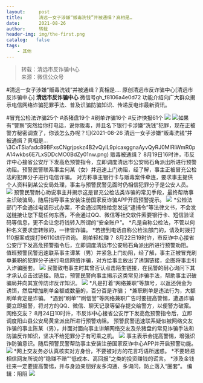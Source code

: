 ```yaml
---
layout:     post
title:      清远一女子涉嫌“贩毒洗钱”并被通缉？真相是…
date:       2021-08-26
author:     转载
header-img: img/the-first.png
catalog:   false
tags:
    - 其他
---
```


<blockquote><p>转载：清远市反诈骗中心<br>
来源：微信公众号</p></blockquote>

#清远一女子涉嫌“贩毒洗钱”并被通缉？真相是….
原创清远市反诈骗中心[清远市反诈骗中心]
**清远市反诈骗中心**
微信号gh_f8106a4e0d72
功能介绍向广大群众揭示电信网络诈骗犯罪手法、普及识骗防骗知识、传递反电诈最新资讯。

#冒充公检法诈骗25个
#杀猪盘19个
#刷单诈骗16个
#反诈快报61个
![]({{site.baseurl}}/postimg/3CxTSiafadcic5zyXUfbXLUClzlpaoknCpV4bErPg2kuuS97hoJJbNCtFOVZ9X0j5W26HDaregC5kibiaLGl8CPr9A.gif)
![]({{site.baseurl}}/postimg/3CxTSiafadc89BFxsCNgrjpskz4B2vQylDLRr8uMIgNkY5aHgYVengRECibybsbHW5OyQKBGOf4S13nFGPh41Bsw.png)如果有“警察”突然给你打电话，说你贩毒，并且名下银行卡涉嫌“洗钱”犯罪，现在正被警方秘密调查了，你该怎么办呢？![](2021-08-26
清远一女子涉嫌“贩毒洗钱”并被通缉？真相是…\\3CxTSiafadc89BFxsCNgrjpskz4B2vQylL9picaxggnaAyvQyRJ0MIRlWmR0pA14wkbs6E7LxSDDcMO0BdZy01nw.png)
贩毒被通缉？
8月19日16时许，市反诈中心接省公安厅下发高危预警指令，立即调度清远市公安局石角派出所进行预警劝阻。预警民警联系事主何某（女）并迅速上门劝阻，经了解，事主正被冒充公检法的犯罪分子进行电信诈骗。
对方称事主银行卡与贩毒案件牵连，要求事主提供个人资料到某公安局处理，事主与预警民警见面时仍相信犯罪分子是公安人员。
![]({{site.baseurl}}/postimg/3CxTSiafadc89BFxsCNgrjpskz4B2vQylCdOghzMzJGwv4zo0kvNxnpFYBicSXse1ibvo2MSmQcO0Lsz1xcukMP0Q.jpeg)
预警民警耐心劝说事主并揭示这是冒充公检法类诈骗的常见手段，最终帮助事主识破骗局，随后指导事主安装注册国家反诈骗APP开启预警提示。
![]({{site.baseurl}}/postimg/3CxTSiafadcicSrq1TuCGjeg2XR8pkWTQy35zoTPIMPXzr1WuAj8qB3ZcbcVDsHhONZTzWhicTwzmQkTa4MDFcIyg.png)
*公检法部门不会通过电话形式办案，不会通过网络给您发送“逮捕令”等法律文书，不会发送链接让您下载任何东西，不会通过QQ、微信等社交软件索要银行卡、短信验证码等信息，更不会让您将钱转入所谓的“安全账户”。
*凡是自称公检法，不管以何种名义要求您转账的，一律皆诈骗。
*若接到电话自称公检法部门的，请及时拨打110报案或拨打96110进行咨询。
刷单轻松赚？
8月22日19时许，市反诈中心接省公安厅下发高危预警指令后，立即调度清远市公安局石角派出所进行预警劝阻。
值班预警民警迅速联系事主谭某（男）并紧急上门劝阻，经了解，事主正被冒充刷单兼职的犯罪分子进行电信网络诈骗，对方给事主放出了诱饵链接，企图将事主引入诈骗圈套。
![]({{site.baseurl}}/postimg/3CxTSiafadc89BFxsCNgrjpskz4B2vQylCOyiaoh003niclxQfvov73AXQNI1KGIBkFXjzCeyWYJWDQpGu1J9ibsIA.jpeg)
民警致电事主时其曾否认点击陌生链接，在民警的耐心询问下其才承认点击过链接。随后，预警民警向事主揭示这类常见诈骗手法，帮助事主识破骗局并向其宣传防诈反诈知识。
![]({{site.baseurl}}/postimg/3CxTSiafadcicSrq1TuCGjeg2XR8pkWTQy35zoTPIMPXzr1WuAj8qB3ZcbcVDsHhONZTzWhicTwzmQkTa4MDFcIyg.png)
*凡是打着“网络兼职”等旗号，以返还佣金为诱饵，然后增加刷单金额或数量的，百分百是诈骗；
*兼职刷单是违法行为，大额刷单肯定是诈骗。
*遇到“刷单”“刷信誉”等网络兼职广告时要提高警惕，遭遇诈骗要立即报警，将对方的QQ、微信、聊天记录等留存提交给警方，以便警方破案。
网络交友？
8月24日10时许，市反诈中心接省公安厅下发高危预警指令后，立即调度阳山县公安局黄坌派出所进行预警劝阻。
预警民警迅速联系疑似被网络交友诈骗的事主陈某（男），并面对面向事主讲解网络交友及杀猪盘的常见诈骗手法和防骗反诈知识，坚决不给犯罪分子有可乘之机。
![]({{site.baseurl}}/postimg/3CxTSiafadc89BFxsCNgrjpskz4B2vQylSXRticVkBHtDunaIkibEFiayLyhUCQtpN4xTa3qxOTXyhzPvp9AD9l8ag.png)
事主表示会提高警惕，增强识诈防骗意识。随后预警民警帮助事主安装注册国家反诈中心APP并开启预警功能。
![]({{site.baseurl}}/postimg/3CxTSiafadcicSrq1TuCGjeg2XR8pkWTQy35zoTPIMPXzr1WuAj8qB3ZcbcVDsHhONZTzWhicTwzmQkTa4MDFcIyg.png)
*网上交友务必认真核实对方身份，不要被对方的花言巧语所迷惑。
*不要轻易相信网友所说的“稳赚不赔”“低成本、高回报”之类的投资赚钱的谎言。
*涉及金钱往来一定要提高警惕，并与身边亲朋好友多沟通、多询问，防止落入“圈套”。
编辑：阻阻
![]({{site.baseurl}}/postimg/3CxTSiafadcic5zyXUfbXLUClzlpaoknCpErldQhhamfG7KH1qHGrr3icT9iaAoE1B4noSO7EewO2k8fys5pMuaoog.gif)
